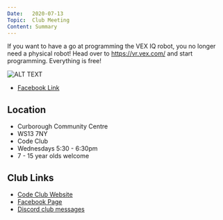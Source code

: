 ```yaml
---
Date:   2020-07-13
Topic:  Club Meeting
Content: Summary
---
```

If you want to have a go at programming the VEX IQ robot, you no longer need a physical robot! Head over to https://vr.vex.com/ and start programming. Everything is free!

![ALT TEXT](https://scontent.fbhx6-1.fna.fbcdn.net/v/t1.6435-9/108002745_2913356888791392_129818066457733217_n.png?stp=dst-png_p720x720&_nc_cat=109&ccb=1-7&_nc_sid=730e14&_nc_ohc=QHbh22oYPZoAX8rnJXc&_nc_ht=scontent.fbhx6-1.fna&edm=AKK4YLsEAAAA&oh=00_AfDoxWcYjUaaURKG7kK5pkzTk_hPzrNjXmINgTnvPalBJQ&oe=654E3599)

* [Facebook Link](https://www.facebook.com/1481985248595237/posts/2913359372124477/)

## Location

* Curborough Community Centre
* WS13 7NY
* Code Club
* Wednesdays 5:30 - 6:30pm
* 7 - 15 year olds welcome

## Club Links

* [Code Club Website](https://lichfield-code-club.github.io/)
* [Facebook Page](https://www.facebook.com/LichfieldCoders)
* [Discord club messages](https://discord.gg/szz6xGK)
